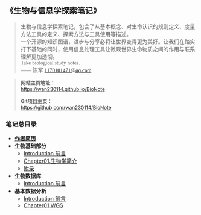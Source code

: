 <font face="楷体">

<h2>《生物与信息学探索笔记》</h2>

> 生物与信息学探索笔记，包含了从基本概念、对生命认识的规则定义、度量方法工具的定义、探索方法与工具使用等描述。  
> 一个开源的知识图谱，进步与分享必将让世界变得更为美好。让我们在踏实打下基础的同时，使用信息处理工具让微观世界生命物质之间的作用与联系理解更加透彻。  
> Take biological study notes.  
> —— 陈军 1170101471@qq.com 

</font>  

> <font font="等线" size="2">**网站主页地址：**   
> https://wan230114.github.io/BioNote  
>
> **Git项目主页：**   
> https://github.com/wan230114/BioNote  
>
<!-- > **快速开始：**  
> [>> BioNote使用方法](/docs/Usage.md) -->

</font>

<h3> 笔记总目录 </h3>

<!-- menu -->
* [**作者简历**](/docs/me.md)
* **生物基础部分**
    <!-- menu_base -->
    * [Introduction 前言](/docs/00.Base/Introduction.md)
    * [Chapter01.生物学简介](/docs/00.Base/Introduction.md)
    * [附录](/docs/00.Python/ChapterN_Appendix.md)
    <!-- menu_base -->
* **生物数据库**
    * [Introduction 前言](/docs/database.md)
* **基本数据分析**
    * [Introduction 前言](/docs/01.WGS/Introduction.md)
    * [Chapter01 WGS](/docs/01.BioInformation/Chapter01.WGS.md)
<!-- menu -->
